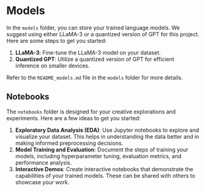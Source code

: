 # Models

In the `models` folder, you can store your trained language models. We suggest using either LLaMA-3 or a quantized version of GPT for this project. Here are some steps to get you started:

1. **LLaMA-3**: Fine-tune the LLaMA-3 model on your dataset.
2. **Quantized GPT**: Utilize a quantized version of GPT for efficient inference on smaller devices.

Refer to the `README_models.md` file in the `models` folder for more details.

## Notebooks

The `notebooks` folder is designed for your creative explorations and experiments. Here are a few ideas to get you started:

1. **Exploratory Data Analysis (EDA)**: Use Jupyter notebooks to explore and visualize your dataset. This helps in understanding the data better and in making informed preprocessing decisions.
2. **Model Training and Evaluation**: Document the steps of training your models, including hyperparameter tuning, evaluation metrics, and performance analysis.
3. **Interactive Demos**: Create interactive notebooks that demonstrate the capabilities of your trained models. These can be shared with others to showcase your work.
